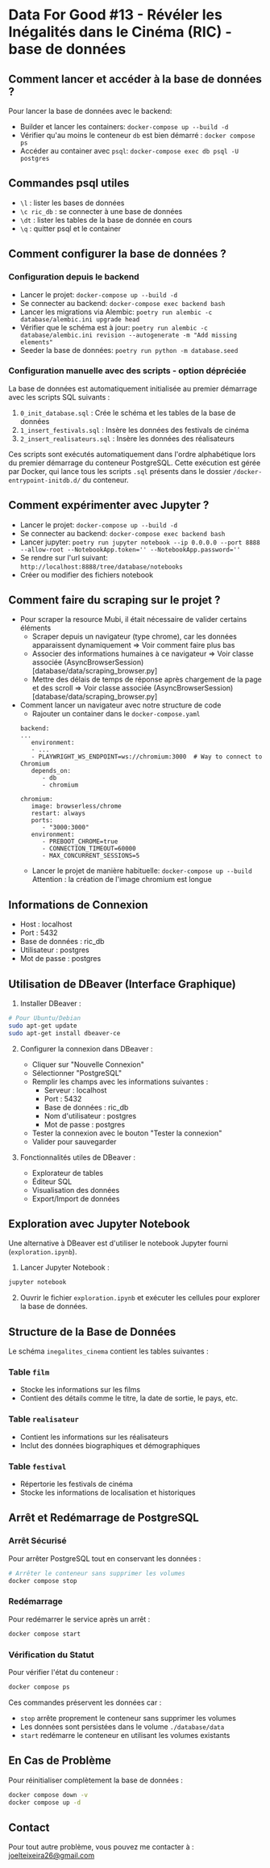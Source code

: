 # Data For Good #13 - Révéler les Inégalités dans le Cinéma (RIC) - base de données


## Comment lancer et accéder à la base de données ?

Pour lancer la base de données avec le backend:
* Builder et lancer les containers: `docker-compose up --build -d`
* Vérifier qu'au moins le conteneur `db` est bien démarré : `docker compose ps`
* Accéder au container avec `psql`: `docker-compose exec db psql -U postgres`

## Commandes psql utiles
* `\l` : lister les bases de données
* `\c ric_db` : se connecter à une base de données
* `\dt` : lister les tables de la base de donnée en cours
* `\q` : quitter psql et le container


## Comment configurer la base de données ?

### Configuration depuis le backend
* Lancer le projet: `docker-compose up --build -d`
* Se connecter au backend: `docker-compose exec backend bash`
* Lancer les migrations via Alembic: `poetry run alembic -c database/alembic.ini upgrade head`
* Vérifier que le schéma est à jour: `poetry run alembic -c database/alembic.ini revision --autogenerate -m "Add missing elements"`
* Seeder la base de données: `poetry run python -m database.seed`


### Configuration manuelle avec des scripts - option dépréciée
La base de données est automatiquement initialisée au premier démarrage avec les scripts SQL suivants :

1. `0_init_database.sql` : Crée le schéma et les tables de la base de données
2. `1_insert_festivals.sql` : Insère les données des festivals de cinéma
3. `2_insert_realisateurs.sql` : Insère les données des réalisateurs

Ces scripts sont exécutés automatiquement dans l'ordre alphabétique lors du premier démarrage du conteneur PostgreSQL. Cette exécution est gérée par Docker, qui lance tous les scripts `.sql` présents dans le dossier `/docker-entrypoint-initdb.d/` du conteneur.

## Comment expérimenter avec Jupyter ?

* Lancer le projet: `docker-compose up --build -d`
* Se connecter au backend: `docker-compose exec backend bash`
* Lancer jupyter: `poetry run jupyter notebook --ip 0.0.0.0 --port 8888 --allow-root --NotebookApp.token='' --NotebookApp.password=''`
* Se rendre sur l'url suivant: `http://localhost:8888/tree/database/notebooks`
* Créer ou modifier des fichiers notebook


## Comment faire du scraping sur le projet ?

* Pour scraper la resource Mubi, il était nécessaire de valider certains éléments
   * Scraper depuis un navigateur (type chrome), car les données apparaissent dynamiquement
   => Voir comment faire plus bas
   * Associer des informations humaines à ce navigateur
   => Voir classe associée (AsyncBrowserSession)[database/data/scraping_browser.py]
   * Mettre des délais de temps de réponse après chargement de la page et des scroll
   => Voir classe associée (AsyncBrowserSession)[database/data/scraping_browser.py]
* Comment lancer un navigateur avec notre structure de code
   * Rajouter un container dans le `docker-compose.yaml`
   ```
   backend:
   ...
      environment:
      - ...
      - PLAYWRIGHT_WS_ENDPOINT=ws://chromium:3000  # Way to connect to Chromium
      depends_on:
         - db
         - chromium
   
   chromium:
      image: browserless/chrome
      restart: always
      ports:
         - "3000:3000"
      environment:
         - PREBOOT_CHROME=true
         - CONNECTION_TIMEOUT=60000
         - MAX_CONCURRENT_SESSIONS=5
   ```
   * Lancer le projet de manière habituelle: `docker-compose up --build`
   Attention : la création de l'image chromium est longue


## Informations de Connexion
- Host : localhost
- Port : 5432
- Base de données : ric_db
- Utilisateur : postgres
- Mot de passe : postgres


## Utilisation de DBeaver (Interface Graphique)

1. Installer DBeaver :
```bash
# Pour Ubuntu/Debian
sudo apt-get update
sudo apt-get install dbeaver-ce
```

2. Configurer la connexion dans DBeaver :
   - Cliquer sur "Nouvelle Connexion"
   - Sélectionner "PostgreSQL"
   - Remplir les champs avec les informations suivantes :
     * Serveur : localhost
     * Port : 5432
     * Base de données : ric_db
     * Nom d'utilisateur : postgres
     * Mot de passe : postgres
   - Tester la connexion avec le bouton "Tester la connexion"
   - Valider pour sauvegarder

3. Fonctionnalités utiles de DBeaver :
   - Explorateur de tables
   - Éditeur SQL
   - Visualisation des données
   - Export/Import de données

## Exploration avec Jupyter Notebook

Une alternative à DBeaver est d'utiliser le notebook Jupyter fourni (`exploration.ipynb`).

1. Lancer Jupyter Notebook :
```bash
jupyter notebook
```

2. Ouvrir le fichier `exploration.ipynb` et exécuter les cellules pour explorer la base de données.

## Structure de la Base de Données

Le schéma `inegalites_cinema` contient les tables suivantes :

### Table `film`
- Stocke les informations sur les films
- Contient des détails comme le titre, la date de sortie, le pays, etc.

### Table `realisateur`
- Contient les informations sur les réalisateurs
- Inclut des données biographiques et démographiques

### Table `festival`
- Répertorie les festivals de cinéma
- Stocke les informations de localisation et historiques

## Arrêt et Redémarrage de PostgreSQL

### Arrêt Sécurisé
Pour arrêter PostgreSQL tout en conservant les données :
```bash
# Arrêter le conteneur sans supprimer les volumes
docker compose stop
```

### Redémarrage
Pour redémarrer le service après un arrêt :
```bash
docker compose start
```

### Vérification du Statut
Pour vérifier l'état du conteneur :
```bash
docker compose ps
```

Ces commandes préservent les données car :
- `stop` arrête proprement le conteneur sans supprimer les volumes
- Les données sont persistées dans le volume `./database/data`
- `start` redémarre le conteneur en utilisant les volumes existants

## En Cas de Problème

Pour réinitialiser complètement la base de données :
```bash
docker compose down -v
docker compose up -d
```

## Contact

Pour tout autre problème, vous pouvez me contacter à : joelteixeira26@gmail.com
